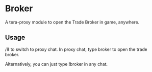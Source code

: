 # Broker
A tera-proxy module to open the Trade Broker in game, anywhere.

## Usage
/8 to switch to proxy chat. In proxy chat, type broker to open the trade broker.

Alternatively, you can just type !broker in any chat.